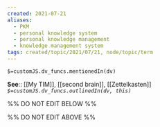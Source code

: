 ```yaml
---
created: 2021-07-21
aliases:
  - PKM
  - personal knowledge system
  - personal knowledge management
  - knowledge management system
tags: created/topic/2021/07/21, node/topic/term
---
```

`$=customJS.dv_funcs.mentionedIn(dv)`



**See**:: [[My TIM]], [[second brain]], [[Zettelkasten]]
*`$=customJS.dv_funcs.outlinedIn(dv, this)`*

%% DO NOT EDIT BELOW %%

%% DO NOT EDIT ABOVE %%
